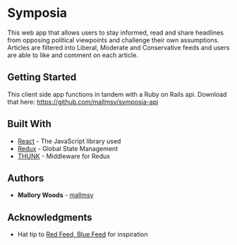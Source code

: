# Symposia

This web app that allows users to stay informed, read and share headlines from opposing political viewpoints and challenge their own assumptions. Articles are filtered into Liberal, Moderate and Conservative feeds and users are able to like and comment on each article.

## Getting Started

This client side app functions in tandem with a Ruby on Rails api. Download that here:
https://github.com/mallmsy/symposia-api

## Built With

* [React](https://reactjs.org/) - The JavaScript library used
* [Redux](https://redux.js.org/) - Global State Management
* [THUNK](https://github.com/reduxjs/redux-thunk) - Middleware for Redux

## Authors

* **Mallory Woods** - [mallmsy](https://github.com/mallmsy)

## Acknowledgments

* Hat tip to [Red Feed, Blue Feed](http://graphics.wsj.com/blue-feed-red-feed/) for inspiration
